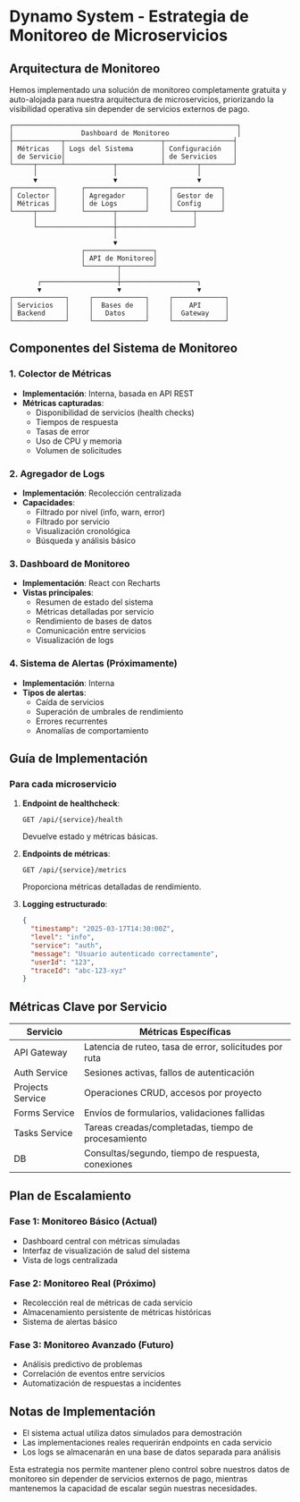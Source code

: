 
# Dynamo System - Estrategia de Monitoreo de Microservicios

## Arquitectura de Monitoreo

Hemos implementado una solución de monitoreo completamente gratuita y auto-alojada para nuestra arquitectura de microservicios, priorizando la visibilidad operativa sin depender de servicios externos de pago.

```
┌────────────────────────────────────────────────────────┐
│                 Dashboard de Monitoreo                 │
├────────────┬────────────────────────┬─────────────────┤
│ Métricas   │ Logs del Sistema       │ Configuración   │
│ de Servicio│                        │ de Servicios    │
└─────┬──────┴────────────┬───────────┴────────┬────────┘
      │                   │                    │
      ▼                   ▼                    ▼
┌──────────┐      ┌───────────────┐     ┌────────────┐
│ Colector │      │ Agregador     │     │ Gestor de  │
│ Métricas │      │ de Logs       │     │ Config     │
└─────┬────┘      └───────┬───────┘     └─────┬──────┘
      │                   │                   │
      └───────────────────┼───────────────────┘
                          │
                          ▼
                  ┌─────────────────┐
                  │ API de Monitoreo│
                  └────────┬────────┘
                           │
       ┌───────────────────┼───────────────────┐
       ▼                   ▼                   ▼
┌─────────────┐     ┌─────────────┐     ┌─────────────┐
│ Servicios   │     │  Bases de   │     │    API      │
│ Backend     │     │   Datos     │     │  Gateway    │
└─────────────┘     └─────────────┘     └─────────────┘
```

## Componentes del Sistema de Monitoreo

### 1. Colector de Métricas

- **Implementación**: Interna, basada en API REST
- **Métricas capturadas**:
  - Disponibilidad de servicios (health checks)
  - Tiempos de respuesta
  - Tasas de error
  - Uso de CPU y memoria
  - Volumen de solicitudes

### 2. Agregador de Logs

- **Implementación**: Recolección centralizada
- **Capacidades**:
  - Filtrado por nivel (info, warn, error)
  - Filtrado por servicio
  - Visualización cronológica
  - Búsqueda y análisis básico

### 3. Dashboard de Monitoreo

- **Implementación**: React con Recharts
- **Vistas principales**:
  - Resumen de estado del sistema
  - Métricas detalladas por servicio
  - Rendimiento de bases de datos
  - Comunicación entre servicios
  - Visualización de logs

### 4. Sistema de Alertas (Próximamente)

- **Implementación**: Interna
- **Tipos de alertas**:
  - Caída de servicios
  - Superación de umbrales de rendimiento
  - Errores recurrentes
  - Anomalías de comportamiento

## Guía de Implementación

### Para cada microservicio

1. **Endpoint de healthcheck**:
   ```
   GET /api/{service}/health
   ```
   Devuelve estado y métricas básicas.

2. **Endpoints de métricas**:
   ```
   GET /api/{service}/metrics
   ```
   Proporciona métricas detalladas de rendimiento.

3. **Logging estructurado**:
   ```json
   {
     "timestamp": "2025-03-17T14:30:00Z",
     "level": "info",
     "service": "auth",
     "message": "Usuario autenticado correctamente",
     "userId": "123",
     "traceId": "abc-123-xyz"
   }
   ```

## Métricas Clave por Servicio

| Servicio          | Métricas Específicas                                   |
|-------------------|--------------------------------------------------------|
| API Gateway       | Latencia de ruteo, tasa de error, solicitudes por ruta |
| Auth Service      | Sesiones activas, fallos de autenticación              |
| Projects Service  | Operaciones CRUD, accesos por proyecto                 |
| Forms Service     | Envíos de formularios, validaciones fallidas           |
| Tasks Service     | Tareas creadas/completadas, tiempo de procesamiento    |
| DB                | Consultas/segundo, tiempo de respuesta, conexiones     |

## Plan de Escalamiento

### Fase 1: Monitoreo Básico (Actual)
- Dashboard central con métricas simuladas
- Interfaz de visualización de salud del sistema
- Vista de logs centralizada

### Fase 2: Monitoreo Real (Próximo)
- Recolección real de métricas de cada servicio
- Almacenamiento persistente de métricas históricas
- Sistema de alertas básico

### Fase 3: Monitoreo Avanzado (Futuro)
- Análisis predictivo de problemas
- Correlación de eventos entre servicios
- Automatización de respuestas a incidentes

## Notas de Implementación

- El sistema actual utiliza datos simulados para demostración
- Las implementaciones reales requerirán endpoints en cada servicio
- Los logs se almacenarán en una base de datos separada para análisis

Esta estrategia nos permite mantener pleno control sobre nuestros datos de monitoreo sin depender de servicios externos de pago, mientras mantenemos la capacidad de escalar según nuestras necesidades.
